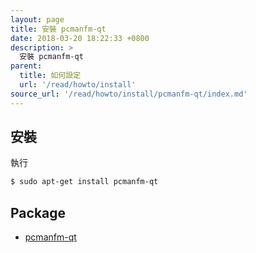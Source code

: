 ```yaml
---
layout: page
title: 安裝 pcmanfm-qt
date: 2018-03-20 18:22:33 +0800
description: >
  安裝 pcmanfm-qt
parent:
  title: 如何設定
  url: '/read/howto/install'
source_url: '/read/howto/install/pcmanfm-qt/index.md'
---
```



## 安裝

執行

``` sh
$ sudo apt-get install pcmanfm-qt
```


## Package

* [pcmanfm-qt](https://packages.ubuntu.com/bionic/pcmanfm-qt)
